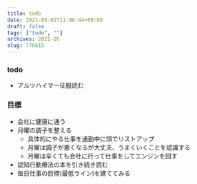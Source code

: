 ```yaml
---
title: todo
date: 2021-05-02T11:06:44+09:00
draft: false
tags: ["todo", ""]
archives: 2021-05
slug: 776615
---
```

### todo
- アルツハイマー征服読む
### 目標
- 会社に健康に通う
- 月曜の調子を整える
  - 具体的にやる仕事を通勤中に頭でリストアップ
  - 月曜は調子が悪くなるが大丈夫、うまくいくことを認識する
  - 月曜は辛くても会社に行って仕事をしてエンジンを回す
- 認知行動療法の本を引き続き読む
- 毎日仕事の目標(最低ライン)を建ててみる
